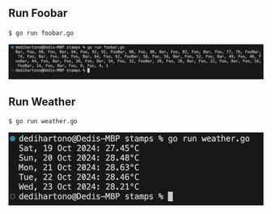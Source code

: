 ## Run Foobar

```bash
$ go run foobar.go
```

![alt text](https://github.com/dedihartono801/test-stamps/blob/master/foobar.png)

## Run Weather

```bash
$ go run weather.go
```

![alt text](https://github.com/dedihartono801/test-stamps/blob/master/weather.png)
